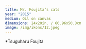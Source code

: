 ```yaml
---
title: Mr. Foujita’s cats
year: "2015"
medium: Oil on canvas
dimensions: 24x20in. / 60.96x50.8cm
image: /img/ikons/12.jpeg
---
```

*Tsuguharu Foujita
